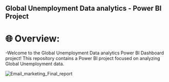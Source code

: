 ## **Global Unemployment Data analytics - Power BI Project**


# 🌐 Overview:
-Welcome to the Global Unemployment Data analytics Power BI Dashboard project! This repository contains a Power BI project focused on analyzing Global Unemployment data.

![Email_marketing_Final_report]()





